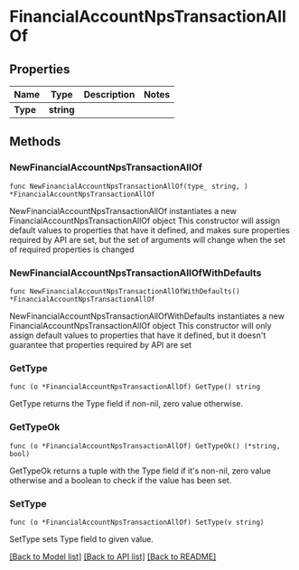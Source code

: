 # FinancialAccountNpsTransactionAllOf

## Properties

Name | Type | Description | Notes
------------ | ------------- | ------------- | -------------
**Type** | **string** |  | 

## Methods

### NewFinancialAccountNpsTransactionAllOf

`func NewFinancialAccountNpsTransactionAllOf(type_ string, ) *FinancialAccountNpsTransactionAllOf`

NewFinancialAccountNpsTransactionAllOf instantiates a new FinancialAccountNpsTransactionAllOf object
This constructor will assign default values to properties that have it defined,
and makes sure properties required by API are set, but the set of arguments
will change when the set of required properties is changed

### NewFinancialAccountNpsTransactionAllOfWithDefaults

`func NewFinancialAccountNpsTransactionAllOfWithDefaults() *FinancialAccountNpsTransactionAllOf`

NewFinancialAccountNpsTransactionAllOfWithDefaults instantiates a new FinancialAccountNpsTransactionAllOf object
This constructor will only assign default values to properties that have it defined,
but it doesn't guarantee that properties required by API are set

### GetType

`func (o *FinancialAccountNpsTransactionAllOf) GetType() string`

GetType returns the Type field if non-nil, zero value otherwise.

### GetTypeOk

`func (o *FinancialAccountNpsTransactionAllOf) GetTypeOk() (*string, bool)`

GetTypeOk returns a tuple with the Type field if it's non-nil, zero value otherwise
and a boolean to check if the value has been set.

### SetType

`func (o *FinancialAccountNpsTransactionAllOf) SetType(v string)`

SetType sets Type field to given value.



[[Back to Model list]](../README.md#documentation-for-models) [[Back to API list]](../README.md#documentation-for-api-endpoints) [[Back to README]](../README.md)


